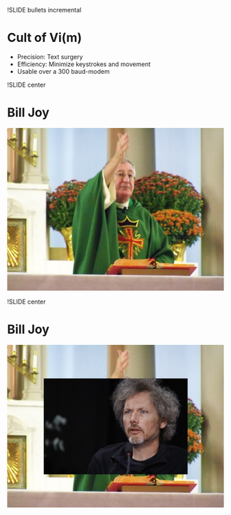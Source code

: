 !SLIDE bullets incremental
# Cult of Vi(m)

* Precision: Text surgery
* Efficiency: Minimize keystrokes and movement
* Usable over a 300 baud-modem

!SLIDE center
# Bill Joy

![father-bill-joy.jpg](father-bill-joy.jpg)

!SLIDE center
# Bill Joy

![both-bill-joys.jpg](both-bill-joys.jpg)
